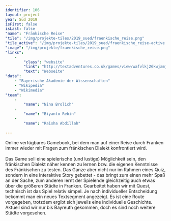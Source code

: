 ```yaml
---
identifier: 106
layout: project
year: Süd 2019
isFirst: false
isLast: false
"name": "Fränkische Reise"
"tile": "/img/projekte-tiles/2019_sued/fraenkische_reise.png"
"tile_active": "/img/projekte-tiles/2019_sued/fraenkische_reise-active.png"
"image": "/img/projekte/fraenkische_reise.png"
"links":
    -
        "class": "website"
        "link": "http://textadventures.co.uk/games/view/wafvlkj26kwjamjxdm3ayw/frankische-reise"
        "text": "Webseite"
"data":
    - "Bayerische Akademie der Wissenschaften"
    - "Wikipedia"
    - "Wikimedia"
"team":
    -
        "name": "Nina Brolich"
    -
        "name": "Biyanto Rebin"
    -
        "name": "Raisha Abdillah"
           
---
```

Online verfügbares Gamebook, bei dem man auf einer Reise durch Franken immer wieder mit Fragen zum fränkischen Dialekt konfrontiert wird. 
<br/><br/>
Das Game soll eine spielerische (und lustige) Möglichkeit sein, den fränkischen Dialekt näher kennen zu lernen bzw. die eigenen Kenntnisse des Fränkischen zu testen. Das Ganze aber nicht nur im Rahmen eines Quiz, sondern in eine interaktive Story gebettet - das bringt zum einen mehr Spaß an der Sache, zum anderen lernt der Spielende gleichzeitig auch etwas über die größeren Städte in Franken. Gearbeitet haben wir mit Quest, technisch ist das Spiel relativ simpel. Je nach individueller Entscheidung bekommt man ein neues Textsegment angezeigt. Es ist eine Route vorgegeben, trotzdem ergibt sich jeweils eine individuelle Geschichte. Aktuell sind wir nur bis Bayreuth gekommen, doch es sind noch weitere Städte vorgesehen.